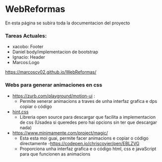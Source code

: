 # WebReformas

En esta página se subira toda la documentacion del proyecto
### Tareas Actuales:
- xacobo: Footer
- Daniel body/implementacion de bootstrap
- Ignacio: Header
- Marcos:Logo

https://marcoscv02.github.io/WebReformas/

### Webs para generar animaciones en css

- https://zurb.com/playground/motion-ui :
    - Permite xenerar animacions a traves de unha interfaz grafica e dps copiar o código
- [hint.css](https://kushagra.dev/lab/hint/)
    - Libreria open source para descargar que facilita a implementacion de css (Usadea si queredes pero hai opcions sin ter que descargar nada)
- https://www.minimamente.com/project/magic/
    - Esta esta moi guai, permite facer animacions e copiar o código directamente
-https://codepen.io/chriscoyier/pen/EBLZVG
  - Proporciona unha interfaz grafica e o código html, css e javaScript para que funcionen as animacions
